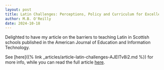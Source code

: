 ```yaml
---
layout: post
title: Latin Challenges: Perceptions, Policy and Curriculum for Excellence
author: M.B. O'Reilly
date: 2024-10-18
---
```


Delighted to have my article on the barriers to teaching Latin in Scottish schools published in the American Journal of Education and Information Technology.

See [here]({% link _articles/article-latin-challenges-AJEITv8i2.md %}) for more info, while you can read the full article [here](https://sciencepublishinggroup.com/article/10.11648/j.ajeit.20240802.13).



